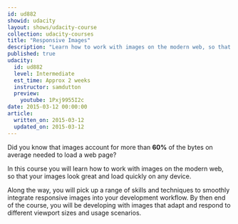 ```yaml
---
id: ud882
showid: udacity
layout: shows/udacity-course
collection: udacity-courses
title: "Responsive Images"
description: "Learn how to work with images on the modern web, so that your images look great and load quickly on any device."
published: true
udacity:
  id: ud882
  level: Intermediate
  est_time: Approx 2 weeks
  instructor: samdutton
  preview:
    youtube: 1Pxj9955I2c
date: 2015-03-12 00:00:00
article:
  written_on: 2015-03-12
  updated_on: 2015-03-12
---
```


Did you know that images account for more than **60%** of the bytes on average 
needed to load a web page?

In this course you will learn how to work with images on the modern web, so
that your images look great and load quickly on any device.

Along the way, you will pick up a range of skills and techniques to smoothly
integrate responsive images into your development workflow. By then end of the
course, you will be developing with images that adapt and respond to different
viewport sizes and usage scenarios.
